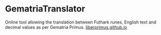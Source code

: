 # GematriaTranslator
Online tool allowing the translation between Futhark runes, English text and decimal values as per Gematria Primus.
[liberprimus.github.io](https://liberprimus.github.io)
